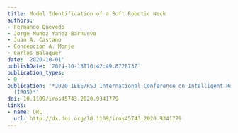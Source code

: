 ```yaml
---
title: Model Identification of a Soft Robotic Neck
authors:
- Fernando Quevedo
- Jorge Munoz Yanez-Barnuevo
- Juan A. Castano
- Concepcion A. Monje
- Carlos Balaguer
date: '2020-10-01'
publishDate: '2024-10-18T10:42:49.872873Z'
publication_types:
- 0
publication: '*2020 IEEE/RSJ International Conference on Intelligent Robots and Systems
  (IROS)*'
doi: 10.1109/iros45743.2020.9341779
links:
- name: URL
  url: http://dx.doi.org/10.1109/iros45743.2020.9341779
---
```

